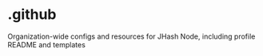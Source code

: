 # .github
Organization-wide configs and resources for JHash Node, including profile README and templates
